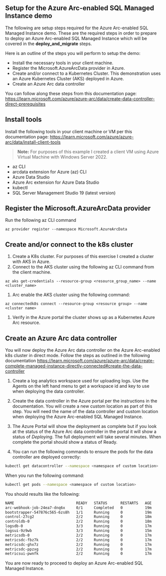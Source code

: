 ## Setup for the Azure Arc-enabled SQL Managed Instance demo

The following are setup steps required for the Azure Arc-enabled SQL Managed Instance demo. These are the required steps in order to prepare to deploy an Azure Arc-enabled SQL Managed Instance which will be covered in the **deploy_and_migrate** steps.

Here is an outline of the steps you will perform to setup the demo:

- Install the necessary tools in your client machine.
- Register the Microsoft.AzureArcData provider in Azure.
- Create and/or connect to a Kubernetes Cluster. This demonstration uses an Azure Kubernetes Cluster (AKS) deployed in Azure.
- Create an Azure Arc data controller

You can follow along these steps from this documentation page: <https://learn.microsoft.com/azure/azure-arc/data/create-data-controller-direct-prerequisites>

## Install tools

Install the following tools in your client machine or VM per this documentation page: <https://learn.microsoft.com/azure/azure-arc/data/install-client-tools>

> **Note:** For purposes of this example I created a client VM using Azure Virtual Machine with Windows Server 2022.

- az CLI
- arcdata extension for Azure (az) CLI
- Azure Data Studio
- Azure Arc extension for Azure Data Studio
- kubectl
- SQL Server Management Studio 19 (latest version)

## Register the Microsoft.AzureArcData provider

Run the following az CLI command

```azurecli
az provider register --namespace Microsoft.AzureArcData
```
## Create and/or connect to the k8s cluster

1. Create a K8s cluster. For purposes of this exercise I created a cluster with AKS in Azure.
1. Connect to the AKS cluster using the following az CLI command from the client machine.

```azurecli
az aks get-credentials --resource-group <resource_group_name> --name <cluster_name>
```

1. Arc enable the AKS cluster using the following command:

```azurecli
az connectedk8s connect --resource-group <resource group> --name <cluster name>
```

1. Verify in the Azure portal the cluster shows up as a Kubernetes Azure Arc resource.

## Create an Azure Arc data controller

You will now deploy the Azure Arc data controller on the Azure Arc-enabled k8s cluster in direct mode. Follow the steps as outlined in the following documentation <https://learn.microsoft.com/azure/azure-arc/data/create-complete-managed-instance-directly-connected#create-the-data-controller>

1. Create a log analytics workspace used for uploading logs. Use the Agents on the left hand menu to get a workspace id and key to use when deploying the data controller.

1. Create the data controller in the Azure portal per the instructions in the documentation. You will create a new custom location as part of this step. You will need the name of the data controller and custom location when deploying the Azure Arc-enabled SQL Managed Instance.

1. The Azure Portal will show the deployment as complete but if you look at the status of the Azure Arc data controller in the portal it will show a status of *Deploying*. The full deployment will take several minutes. When complete the portal should show a status of Ready.

1. You can run the following commands to ensure the pods for the data controller are deployed correctly:

```bash
kubectl get datacontroller --namespace <namespace of custom location>
```
When you run the following command:

```bash
kubectl get pods --namespace <namespace of custom location>
```
You should results like the following:

```md
NAME                            READY   STATUS      RESTARTS   AGE
arc-webhook-job-24ea7-dnq6x     0/1     Completed   0          19m
bootstrapper-547876c565-6zs8h   1/1     Running     0          19m
control-27cg2                   2/2     Running     0          18m
controldb-0                     2/2     Running     0          18m
logsdb-0                        3/3     Running     0          17m
logsui-9z9wb                    3/3     Running     0          15m
metricsdb-0                     2/2     Running     0          17m
metricsdc-fbz7k                 2/2     Running     0          17m
metricsdc-ghx7z                 2/2     Running     0          17m
metricsdc-ppzxg                 2/2     Running     0          17m
metricsui-pwnfk                 2/2     Running     0          17m
```
You are now ready to proceed to deploy an Azure Arc-enabled SQL Managed Instance.